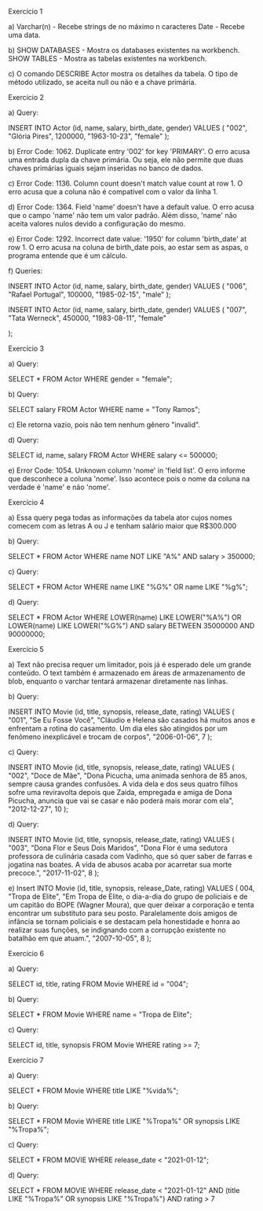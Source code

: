 Exercício 1

a) 
Varchar(n) - Recebe strings de no máximo n caracteres
Date - Recebe uma data.

b) SHOW DATABASES - Mostra os databases existentes na workbench.
SHOW TABLES - Mostra as tabelas existentes na workbench.

c) O comando DESCRIBE Actor mostra os detalhes da tabela. O tipo de método utilizado, se aceita null ou não e a chave primária.

Exercício 2

a) Query:

INSERT INTO Actor (id, name, salary, birth_date, gender)
VALUES (
    "002", 
    "Glória Pires", 
    1200000, 
    "1963-10-23", 
    "female"
);

b) Error Code: 1062. Duplicate entry '002' for key 'PRIMARY'. O erro acusa uma entrada dupla da chave primária. Ou seja, ele não permite que duas chaves primárias iguais sejam inseridas no banco de dados.

c) Error Code: 1136. Column count doesn't match value count at row 1. O erro acusa que a coluna não é compatível com o valor da linha 1.

d) Error Code: 1364. Field 'name' doesn't have a default value. O erro acusa que o campo 'name' não tem um valor padrão. Além disso, 'name' não aceita valores nulos devido a configuração do mesmo.

e) Error Code: 1292. Incorrect date value: '1950' for column 'birth_date' at row 1. O erro acusa na coluna de birth_date pois, ao estar sem as aspas, o programa entende que é um cálculo.

f) Queries:

INSERT INTO Actor (id, name, salary, birth_date, gender)
VALUES (
 "006", 
  "Rafael Portugal",
  100000,
  "1985-02-15", 
  "male"
);

INSERT INTO Actor (id, name, salary, birth_date, gender)
VALUES (
 "007", 
  "Tata Werneck",
  450000,
  "1983-08-11", 
  "female"

);

Exercício 3

a) Query:

SELECT * FROM Actor 
WHERE gender = "female";

b) Query:

SELECT salary FROM Actor 
WHERE name = "Tony Ramos";

c) Ele retorna vazio, pois não tem nenhum gênero "invalid".

d) Query:

SELECT id, name, salary FROM Actor 
WHERE salary <= 500000;

e) Error Code: 1054. Unknown column 'nome' in 'field list'. O erro informe que desconhece a coluna 'nome'. Isso acontece pois o nome da coluna na verdade é 'name' e não 'nome'.

Exercício 4

a) Essa query pega todas as informações da tabela ator cujos nomes comecem com as letras A ou J e tenham salário maior que R$300.000

b) Query:

SELECT * FROM Actor
WHERE name NOT LIKE "A%" AND salary > 350000;

c) Query: 

SELECT * FROM Actor
WHERE name LIKE "%G%" OR name LIKE "%g%";

d) Query:

SELECT * FROM Actor
WHERE LOWER(name) LIKE LOWER("%A%") 
OR LOWER(name) LIKE LOWER("%G%")
AND salary BETWEEN 35000000 AND 90000000;


Exercício 5

a) Text não precisa requer um limitador, pois já é esperado dele um grande conteúdo. O text também é armazenado em áreas de armazenamento de blob, enquanto o varchar tentará armazenar diretamente nas linhas.

b) Query: 

INSERT INTO Movie (id, title, synopsis, release_date, rating)
VALUES (
    "001",
    "Se Eu Fosse Você",
    "Cláudio e Helena são casados há muitos anos e enfrentam a rotina do casamento. Um dia eles são atingidos por um fenômeno inexplicável e trocam de corpos",
    "2006-01-06",
    7
);

c) Query:

INSERT INTO Movie (id, title, synopsis, release_date, rating)
VALUES (
    "002",
    "Doce de Mãe",
    "Dona Picucha, uma animada senhora de 85 anos, sempre causa grandes confusões. A vida dela e dos seus quatro filhos sofre uma reviravolta depois que Zaida, empregada e amiga de Dona Picucha, anuncia que vai se casar e não poderá mais morar com ela",
    "2012-12-27",
    10
);

d) Query:

INSERT INTO Movie (id, title, synopsis, release_date, rating)
VALUES (
    "003",
    "Dona Flor e Seus Dois Maridos",
    "Dona Flor é uma sedutora professora de culinária casada com Vadinho, que só quer saber de farras e jogatina nas boates. A vida de abusos acaba por acarretar sua morte precoce.",
    "2017-11-02",
    8
);

e) Insert INTO Movie (id, title, synopsis, release_Date, rating)
VALUES (
004,
"Tropa de Elite",
"Em Tropa de Elite, o dia-a-dia do grupo de policiais e de um capitão do BOPE (Wagner Moura), que quer deixar a corporação e tenta encontrar um substituto para seu posto. Paralelamente dois amigos de infância se tornam policiais e se destacam pela honestidade e honra ao realizar suas funções, se indignando com a corrupção existente no batalhão em que atuam.",
"2007-10-05",
8
);

Exercício 6

a) Query: 

SELECT id, title, rating FROM Movie WHERE id = "004";

b) Query:

SELECT * FROM Movie WHERE name = "Tropa de Elite";

c) Query:

SELECT id, title, synopsis FROM Movie WHERE rating >= 7;

Exercício 7

a) Query:

SELECT * FROM Movie
WHERE title LIKE "%vida%";

b) Query:

SELECT * FROM Movie
WHERE title LIKE "%Tropa%" OR
      synopsis LIKE "%Tropa%";

c) Query:

SELECT * FROM MOVIE
WHERE release_date < "2021-01-12";

d) Query:

SELECT * FROM MOVIE
WHERE release_date < "2021-01-12" AND 
      (title LIKE "%Tropa%" OR
      synopsis LIKE "%Tropa%") AND rating > 7










